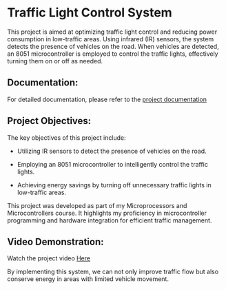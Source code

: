 # Traffic Light Control System

This project is aimed at optimizing traffic light control and reducing power consumption in low-traffic areas. Using infrared (IR) sensors, the system detects the presence of vehicles on the road. When vehicles are detected, an 8051 microcontroller is employed to control the traffic lights, effectively turning them on or off as needed.

## Documentation:

For detailed documentation, please refer to the [project documentation](https://github.com/CVBhanuPrakash/MPMC/blob/main/STREETLIGHTS-THAT-GLOW-ON-DETECTING-THE-VEHICLE-MOVEMENT-main/Group_15_StreetLights.pdf)

## Project Objectives:

The key objectives of this project include:

- Utilizing IR sensors to detect the presence of vehicles on the road.

- Employing an 8051 microcontroller to intelligently control the traffic lights.

- Achieving energy savings by turning off unnecessary traffic lights in low-traffic areas.

This project was developed as part of my Microprocessors and Microcontrollers course. It highlights my proficiency in microcontroller programming and hardware integration for efficient traffic management.

## Video Demonstration:

Watch the project video [Here](https://drive.google.com/file/d/1KtKPKvqGzO_niUpcyccP2f5o6cWMUfst/view?usp=sharing)

By implementing this system, we can not only improve traffic flow but also conserve energy in areas with limited vehicle movement.
